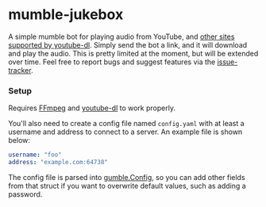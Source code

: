 # mumble-jukebox

A simple mumble bot for playing audio from YouTube, and [other sites supported by youtube-dl](https://rg3.github.io/youtube-dl/supportedsites.html). Simply send the bot a link, and it will download and play the audio. This is pretty limited at the moment, but will be extended over time. Feel free to report bugs and suggest features via the [issue-tracker](https://github.com/joshheinrichs/mumble-player/issues).

### Setup

Requires [FFmpeg](https://www.ffmpeg.org/) and [youtube-dl](https://rg3.github.io/youtube-dl/) to work properly.

You'll also need to create a config file named `config.yaml` with at least a username and address to connect to a server. An example file is shown below:

```yaml
username: "foo"
address: "example.com:64738"
```

The config file is parsed into [gumble.Config](https://godoc.org/github.com/layeh/gumble/gumble#Config), so you can add other fields from that struct if you want to overwrite default values, such as adding a password.
